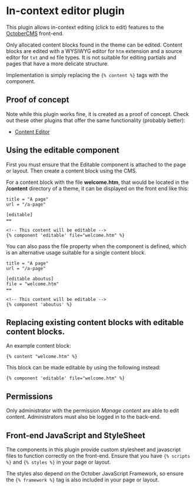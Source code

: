 # In-context editor plugin

This plugin allows in-context editing (click to edit) features to the [OctoberCMS](http://octobercms.com) front-end.

Only allocated content blocks found in the theme can be edited. Content blocks are edited with a WYSIWYG editor for `htm` extension and a source editor for `txt` and `md` file types. It is not suitable for editing partials and pages that have a more delicate structure.

Implementation is simply replacing the `{% content %}` tags with the component.

## Proof of concept

Note while this plugin works fine, it is created as a proof of concept. Check out these other plugins that offer the same functionality (probably better):

- [Content Editor](https://octobercms.com/plugin/samuell-contenteditor)

## Using the editable component

First you must ensure that the Editable component is attached to the page or layout. Then create a content block using the CMS.

For a content block with the file **welcome.htm**, that would be located in the **/content** directory of a theme, it can be displayed on the front end like this:

```
title = "A page"
url = "/a-page"

[editable]
==

<!-- This content will be editable -->
{% component 'editable' file="welcome.htm" %}
```

You can also pass the file property when the component is defined, which is an alternative usage suitable for a single content block.

```
title = "A page"
url = "/a-page"

[editable aboutus]
file = "welcome.htm"
==

<!-- This content will be editable -->
{% component 'aboutus' %}
```

## Replacing existing content blocks with editable content blocks.

An example content block:

    {% content "welcome.htm" %}

This block can be made editable by using the following instead:

    {% component 'editable' file="welcome.htm" %}

## Permissions

Only administrator with the permission *Manage content* are able to edit content. Administrators must also be logged in to the back-end.


## Front-end JavaScript and StyleSheet

The components in this plugin provide custom stylesheet and javascript files to function correctly on the front-end. Ensure that you have `{% scripts %}` and `{% styles %}` in your page or layout.

The styles also depend on the October JavaScript Framework, so ensure the `{% framework %}` tag is also included in your page or layout.